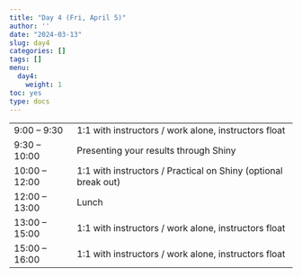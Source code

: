 ```yaml
---
title: "Day 4 (Fri, April 5)"
author: ''
date: "2024-03-13"
slug: day4
categories: []
tags: []
menu:
  day4:
    weight: 1
toc: yes
type: docs
---
```


|                            |            |
|---------------|:-----------------------------------------|
| 9:00 – 9:30  | 1:1 with instructors / work alone, instructors float  |
| 9:30 – 10:00 | Presenting your results through Shiny | 
| 10:00 – 12:00 | 1:1 with instructors / Practical on Shiny (optional break out) |
| 12:00 – 13:00  | Lunch | 
| 13:00 – 15:00 | 1:1 with instructors / work alone, instructors float |
| 15:00 – 16:00 | 1:1 with instructors / work alone, instructors float |

<!-- ## Live session recording: -->

<!-- [Zoom link](https://urldefense.com/v3/__https://umn.zoom.us/rec/share/pUR-16z0rkBocoSObaW2SlV_ZqBc0dcPUTpnLnlM4SjFlKZjrZZOOSjepsZNEJgc.f1ZFoplFMT-Ufkqd__;!!D0zGoin7BXfl!65pB8GkTsosLU0HUnWQCKQU1J2-Rlv7uKmTTInFtNnF71JiTMz_VXl8XPKxFATjfcU7vj-Tvjy3gAQBVjw$) -->

<!-- [Part 1](https://umn.zoom.us/rec/share/4jBzT9UezfMTk1AU2czpyQIsaOE9AxeX7rSguMMpBIG8eH6_kTjOH9JwJ68jOHgX.IhhXpDuMb7UfqAvU?startTime=1661864999000) -->

<!-- [Part 2](https://umn.zoom.us/rec/share/4jBzT9UezfMTk1AU2czpyQIsaOE9AxeX7rSguMMpBIG8eH6_kTjOH9JwJ68jOHgX.IhhXpDuMb7UfqAvU?startTime=1661871963000) -->

<!-- Passcode: +8AsHLg# -->

<!-- ```{r, echo=F} -->
<!-- blogdown::shortcode("vimeo", "593027038") -->
<!-- ``` -->


 
